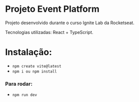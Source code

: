 # Projeto Event Platform

Projeto desenvolvido durante o curso Ignite Lab da Rocketseat.

Tecnologias utilizadas: React + TypeScript.

# Instalação:

- `npm create vite@latest`
- `npm i ou npm install`

### Para rodar:

- `npm run dev`